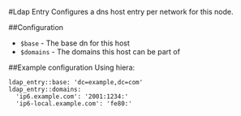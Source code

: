#Ldap Entry
Configures a dns host entry per network for this node.

##Configuration
* `$base` - The base dn for this host
* `$domains` - The domains this host can be part of

##Example configuration
Using hiera:

    ldap_entry::base: 'dc=example,dc=com'
    ldap_entry::domains:
      'ip6.example.com': '2001:1234:'
      'ip6-local.example.com': 'fe80:'
